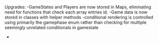 Upgrades:
-GameStates and Players are now stored in Maps, eliminating need for functions that check each array entries id.
-Game data is now stored in classes with helper methods
-conditional rendering is controlled using primarily the gamephase enum rather than checking for multiple seemingly unrelated conditionals in gamestate

-
